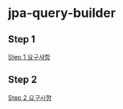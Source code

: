 # jpa-query-builder

## Step 1

[Step 1 요구사항](./docs/STEP_1.md)

## Step 2

[Step 2 요구사항](./docs/STEP_2.md)



